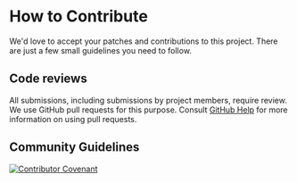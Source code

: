 # How to Contribute

We'd love to accept your patches and contributions to this project. There are
just a few small guidelines you need to follow.

## Code reviews

All submissions, including submissions by project members, require review. We
use GitHub pull requests for this purpose. Consult
[GitHub Help](https://help.github.com/articles/about-pull-requests/) for more
information on using pull requests.

## Community Guidelines

[![Contributor Covenant](https://img.shields.io/badge/Contributor%20Covenant-2.1-4baaaa.svg)](code_of_conduct.md)
